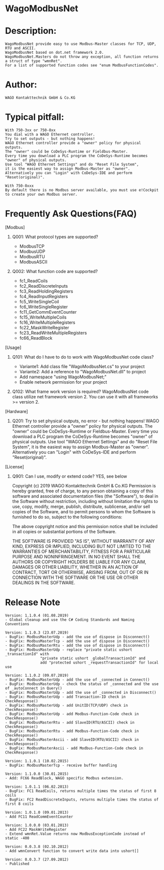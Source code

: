 # WagoModbusNet

# Description:
    WagoModbusNet provide easy to use Modbus-Master classes for TCP, UDP, RTU and ASCII.
    WagoModbusNet based on dot.net framework 2.0.
    WagoModbusNet.Masters do not throw any exception, all function returns a struct of type "wmnRet".
    For a list of supported function codes see "enum ModbusFunctionCodes".     

# Author: 
	WAGO Kontakttechnik GmbH & Co.KG

# Typical pitfall:
    With 750-3xx or 750-8xx
    You dial with a WAGO Ethernet controller.
	Try to set outputs - but nothing happens!
    WAGO Ethernet controller provide a "owner" policy for physical outputs.
    The "owner" could be CoDeSys-Runtime or Fieldbus-Master.
    Every time you download a PLC program the CoDeSys-Runtime becomes "owner" of physical outputs.
    Use tool "WAGO Ethernet Settings" and do "Reset File System",
	it is the easiest way to assign Modbus-Master as "owner".
    Alternatively you can "Login" with CoDeSys-IDE and perform "Reset(original)".

    With 750-8xxx
    By default there is no Modbus server available, you must use e!Cockpit to create your own Modbus server.
	
# Frequently Ask Questions(FAQ)
[Modbus]
1. Q001: What protocol types are supported?
    - ModbusTCP
    - ModbusUDP
    - ModbusRTU
    - ModbusASCII


2. Q002: What function code are supported?
    - fc1_ReadCoils 
    - fc2_ReadDiscreteInputs 
    - fc3_ReadHoldingRegisters
    - fc4_ReadInputRegisters
    - fc5_WriteSingleCoil
    - fc6_WriteSingleRegister
    - fc11_GetCommEventCounter
    - fc15_WriteMultipleCoils
    - fc16_WriteMultipleRegisters
    - fc22_MaskWriteRegister
    - fc23_ReadWriteMultipleRegisters
	- fc66_ReadBlock


[Usage]
1. Q101: What do I have to do to work with WagoModbusNet code class?
    - Variante1: Add class file "WagoModbusNet.cs" to your project 
    - Variante2: Add a reference to "WagoModbusNet.dll" to project
    - Add namespace "using WagoModbusNet;"
    - Enable network permission for your project 

2. Q102: What frame work version is required? 
    WagoModbusNet code class utilize net framework version 2.
    You can use it with all frameworks >= version 2.


[Hardware]
1. Q201: Try to set physical outputs, no error - but nothing happens!
    WAGO Ethernet controller provide a "owner" policy for physical outputs.
    The "owner" could be CoDeSys-Runtime or Fieldbus-Master.
    Every time you download a PLC program the CoDeSys-Runtime becomes "owner" of physical outputs.
    Use tool "WAGO Ethernet Settings" and do "Reset File System", it is the easiest way to assign Modbus-Master as "owner".
    Alternatively you can "Login" with CoDeSys-IDE and perform "Reset(original)".


[License]
1. Q901: Can I use, modify or extend code?
    YES, see below

    Copyright (c) 2019 WAGO Kontakttechnik GmbH & Co.KG
    Permission is hereby granted, free of charge, to any person obtaining a copy of this software 
    and associated documentation files (the "Software"), to deal in the Software without restriction, 
    including without limitation the rights to use, copy, modify, merge, publish, distribute, 
    sublicense, and/or sell copies of the Software, and to permit persons to whom the Software is 
    furnished to do so, subject to the following conditions:

    The above copyright notice and this permission notice shall be included in all copies or substantial 
    portions of the Software.

    THE SOFTWARE IS PROVIDED "AS IS", WITHOUT WARRANTY OF ANY KIND, EXPRESS OR IMPLIED, INCLUDING BUT 
    NOT LIMITED TO THE WARRANTIES OF MERCHANTABILITY, FITNESS FOR A PARTICULAR PURPOSE AND NONINFRINGEMENT. 
    IN NO EVENT SHALL THE AUTHORS OR COPYRIGHT HOLDERS BE LIABLE FOR ANY CLAIM, DAMAGES OR OTHER LIABILITY, 
    WHETHER IN AN ACTION OF CONTRACT, TORT OR OTHERWISE, ARISING FROM, OUT OF OR IN CONNECTION WITH THE 
    SOFTWARE OR THE USE OR OTHER DEALINGS IN THE SOFTWARE.

# Release Note
	Version: 1.1.0.4 (01.08.2019)
	- Global cleanup and use the C# Coding Standards and Naming Conventions

	Version: 1.1.0.3 (23.07.2019)
	- BugFix: ModbusMasterUdp - add the use of dispose in Disconnect()
	- BugFix: ModbusMasterTcp - add the use of dispose in Disconnect()
	- BugFix: ModbusMasterRtu - add the use of dispose in Disconnect()
	- BugFix: ModbusMasterUdp - replace "private static ushort _transactionId" with 
					"private static ushort _globalTransactionId" and
					add "protected ushort _requestTransactionId" for local use

	Version: 1.1.0.2 (09.07.2019)
	- BugFix: ModbusMasterUdp - add the use of _connected in Connect()
	- BugFix: ModbusMasterUdp - check the status of _connected and the use of _autoConnect in Query()
	- BugFix: ModbusMasterUdp - add the use of _connected in Disconnect()
	- BugFix: ModbusMasterUdp - add Transaction-ID check in CheckResponse()
	- BugFix: ModbusMasterUdp - add UnitID(TCP/UDP) check in CheckResponse()
	- BugFix: ModbusMasterUdp - add Modbus-Function-Code check in CheckResponse()
	- BugFix: ModbusMasterRtu - add SlaveID(RTU/ASCII) check in CheckResponse()
	- BugFix: ModbusMasterRtu - add Modbus-Function-Code check in CheckResponse()
	- BugFix: ModbusMasterAscii - add SlaveID(RTU/ASCII) check in CheckResponse()
	- BugFix: ModbusMasterAscii - add Modbus-Function-Code check in CheckResponse()

	Version: 1.1.0.1 (10.02.2015)
	- BugFix: ModbusMasterTcp - receive buffer handling 

	Version: 1.1.0.0 (30.01.2015)
	- Add: FC66 ReadBlock, WAGO specific Modbus extension. 

	Version: 1.0.1.1 (06.02.2013)
	- BugFix: FC1 ReadCoils, returns multiple times the status of first 8 coils
	- BugFix: FC2 ReadDiscreteInputs, returns multiple times the status of first 8 coils 

	Version: 1.0.1.0 (09.01.2013)
	- Add FC11 ReadCommEventCounter 

	Version: 1.0.0.0 (03.01.2013)
	- Add FC22 MaskWriteRegister 
	- Extend wmnRet.Value returns now ModbusExceptionCode instead of static -400

	Version: 0.0.3.8 (02.10.2012)
	- Add wmnConvert function to convert write data into ushort[]

	Version: 0.0.3.7 (27.09.2012)
	- Published